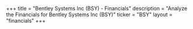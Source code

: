 +++
title = "Bentley Systems Inc (BSY) - Financials"
description = "Analyze the Financials for Bentley Systems Inc (BSY)"
ticker = "BSY"
layout = "financials"
+++

